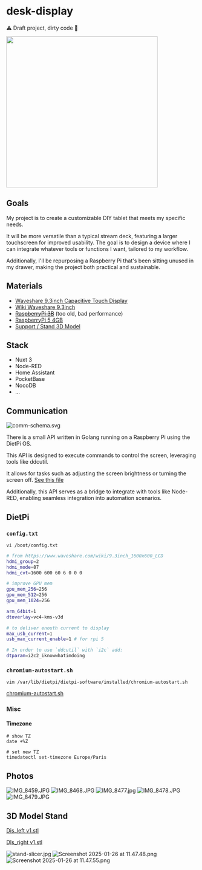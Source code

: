 # desk-display

⚠️ Draft project, dirty code 🫢

<img src="https://m.media-amazon.com/images/I/615R1XOqbkL._AC_SL1500_.jpg" height="400px">

## Goals

My project is to create a customizable DIY tablet that meets my specific needs. 

It will be more versatile than a typical stream deck, featuring a larger touchscreen for improved usability. The goal is to design a device where I can integrate whatever tools or functions I want, tailored to my workflow.

Additionally, I'll be repurposing a Raspberry Pi that's been sitting unused in my drawer, making the project both practical and sustainable.

## Materials

- [Waveshare 9.3inch Capacitive Touch Display](https://www.waveshare.com/product/raspberry-pi/displays/lcd-oled/9.3inch-1600x600-lcd.htm)
- [Wiki Waveshare 9.3inch](https://www.waveshare.com/wiki/9.3inch_1600x600_LCD#Resource)
- ~~[RaspberryPi 3B](https://www.raspberrypi.com/products/raspberry-pi-3-model-b/)~~ (too old, bad performance)
- [RaspberryPi 5 4GB](https://www.raspberrypi.com/products/raspberry-pi-5/)
- [Support / Stand 3D Model](https://www.thingiverse.com/thing:6439195)


## Stack

- Nuxt 3
- Node-RED
- Home Assistant
- PocketBase
- NocoDB
- ...

## Communication

![comm-schema.svg](docs/comm-schema.svg)

There is a small API written in Golang running on a Raspberry Pi using the DietPi OS.

This API is designed to execute commands to control the screen, leveraging tools like ddcutil.

It allows for tasks such as adjusting the screen brightness or turning the screen off. [See this file](ddcutil.md)

Additionally, this API serves as a bridge to integrate with tools like Node-RED, enabling seamless integration into automation scenarios.

## DietPi

### `config.txt`

```shell
vi /boot/config.txt
```

```sh
# from https://www.waveshare.com/wiki/9.3inch_1600x600_LCD
hdmi_group=2
hdmi_mode=87
hdmi_cvt=1600 600 60 6 0 0 0

# improve GPU mem
gpu_mem_256=256
gpu_mem_512=256
gpu_mem_1024=256

arm_64bit=1
dtoverlay=vc4-kms-v3d

# to deliver enouth current to display
max_usb_current=1
usb_max_current_enable=1 # for rpi 5

# In order to use `ddcutil` with `i2c` add: 
dtparam=i2c2_iknowwhatimdoing
```

### `chromium-autostart.sh`

```shell
vim /var/lib/dietpi/dietpi-software/installed/chromium-autostart.sh
```

[chromium-autostart.sh](.dietpi/chromium-autostart.sh)

### Misc

#### Timezone

```shell
# show TZ
date +%Z

# set new TZ
timedatectl set-timezone Europe/Paris
```

## Photos

![IMG_8459.JPG](docs/photos/IMG_8459.JPG)
![IMG_8468.JPG](docs/photos/IMG_8468.JPG)
![IMG_8477.jpg](docs/photos/IMG_8477.jpg)
![IMG_8478.JPG](docs/photos/IMG_8478.JPG)
![IMG_8479.JPG](docs/photos/IMG_8479.JPG)

## 3D Model Stand
[Dis_left v1.stl](docs/3d/Dis_left%20v1.stl)

[DIs_right v1.stl](docs/3d/DIs_right%20v1.stl)

![stand-slicer.jpg](docs/3d/stand-slicer.jpg)
![Screenshot 2025-01-26 at 11.47.48.png](docs/3d/Screenshot%202025-01-26%20at%2011.47.48.png)
![Screenshot 2025-01-26 at 11.47.55.png](docs/3d/Screenshot%202025-01-26%20at%2011.47.55.png)
